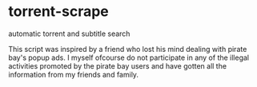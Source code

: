 # torrent-scrape
automatic torrent and subtitle search

This script was inspired by a friend 
who lost his mind dealing with pirate bay's popup ads.
I myself ofcourse do not participate in any of the illegal 
activities promoted by the pirate bay users and have 
gotten all the information from my friends and family.
